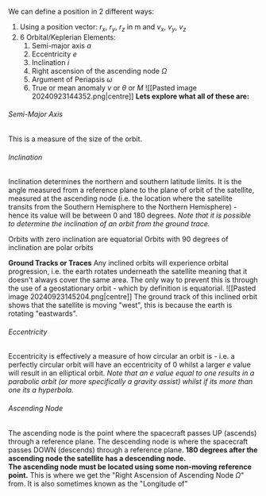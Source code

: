 We can define a position in 2 different ways:
1) Using a position vector: $r_x,~r_y,~r_z$ in m and $v_{x},~ v_{y},~v_{z}$
2) 6 Orbital/Keplerian Elements:
	1) Semi-major axis $a$
	2) Eccentricity $e$
	3) Inclination $i$
	4) Right ascension of the ascending node $\Omega$
	5) Argument of Periapsis $\omega$
	6) True or mean anomaly $v$ or $\theta$ or $M$
![[Pasted image 20240923144352.png|centre]]
**Lets explore what all of these are:**
###### Semi-Major Axis
This is a measure of the size of the orbit.
###### Inclination
Inclination determines the northern and southern latitude limits.
It is the angle measured from a reference plane to the plane of orbit of the satellite, measured at the ascending node (i.e. the location where the satellite transits from the Southern Hemisphere to the Northern Hemisphere) - hence its value will be between 0 and 180 degrees.
*Note that it is possible to determine the inclination of an orbit from the ground trace.*

Orbits with zero inclination are equatorial
Orbits with 90 degrees of inclination are polar orbits

**Ground Tracks or Traces**
Any inclined orbits will experience orbital progression, i.e. the earth rotates underneath the satellite meaning that it doesn't always cover the same area.
The only way to prevent this is through the use of a geostationary orbit - which by definition is equatorial.
![[Pasted image 20240923145204.png|centre]]
The ground track of this inclined orbit shows that the satellite is moving "west", this is because the earth is rotating "eastwards".
###### Eccentricity
Eccentricity is effectively a measure of how circular an orbit is - i.e. a perfectly circular orbit will have an eccentricity of 0 whilst a larger $e$ value will result in an elliptical orbit.
*Note that an $e$ value equal to one results in a parabolic orbit (or more specifically a gravity assist) whilst if its more than one its a hyperbola.*
###### Ascending Node
The ascending node is the point where the spacecraft passes UP (ascends) through a reference plane.
The descending node is where the spacecraft passes DOWN (descends) through a reference plane.
**180 degrees after the ascending node the satellite has a descending node.** 
\
**The ascending node must be located using some non-moving reference point.**
This is where we get the "Right Ascension of Ascending Node $\Omega$" from.
It is also sometimes known as the "Longitude of"